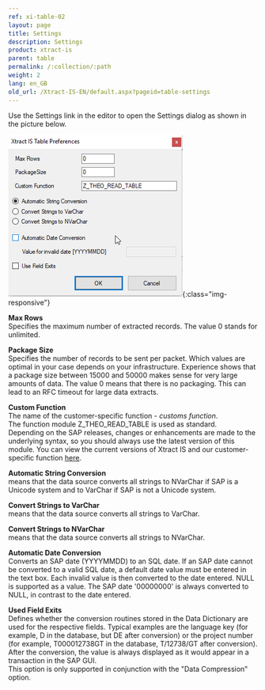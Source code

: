 ```yaml
---
ref: xi-table-02
layout: page
title: Settings
description: Settings
product: xtract-is
parent: table
permalink: /:collection/:path
weight: 2
lang: en_GB
old_url: /Xtract-IS-EN/default.aspx?pageid=table-settings
---
```


Use the Settings link in the editor to open the Settings dialog as shown in the picture below.

![XIS_Table_Settings](/img/content/settings_xis.png){:class="img-responsive"}

**Max Rows**<br>
Specifies the maximum number of extracted records. The value 0 stands for unlimited.

**Package Size**<br>
Specifies the number of records to be sent per packet. Which values are optimal in your case depends on your infrastructure. Experience shows that a package size between 15000 and 50000 makes sense for very large amounts of data. The value 0 means that there is no packaging. This can lead to an RFC timeout for large data extracts.

**Custom Function**<br>
The name of the customer-specific function - *customs function*. <br>
The function module Z_THEO_READ_TABLE is used as standard. <br>
Depending on the SAP releases, changes or enhancements are made to the underlying syntax, so you should always use the latest version of this module.
You can view the current versions of Xtract IS and our customer-specific function [here](https://kb.theobald-software.com/version-history/xtract-is-version-history).<br>
 
**Automatic String Conversion**<br>
means that the data source converts all strings to NVarChar if SAP is a Unicode system and to VarChar if SAP is not a Unicode system.

**Convert Strings to VarChar**<br>
means that the data source converts all strings to VarChar.

**Convert Strings to NVarChar**<br>
means that the data source converts all strings to NVarChar.
 
**Automatic Date Conversion**<br>
Converts an SAP date (YYYYMMDD) to an SQL date. If an SAP date cannot be converted to a valid SQL date, a default date value must be entered in the text box. Each invalid value is then converted to the date entered. NULL is supported as a value. The SAP date '00000000' is always converted to NULL, in contrast to the date entered.

**Used Field Exits**<br>
Defines whether the conversion routines stored in the Data Dictionary are used for the respective fields. Typical examples are the language key (for example, D in the database, but DE after conversion) or the project number (for example, T000012738GT in the database, T/12738/GT after conversion). After the conversion, the value is always displayed as it would appear in a transaction in the SAP GUI. <br>
This option is only supported in conjunction with the "Data Compression" option.

